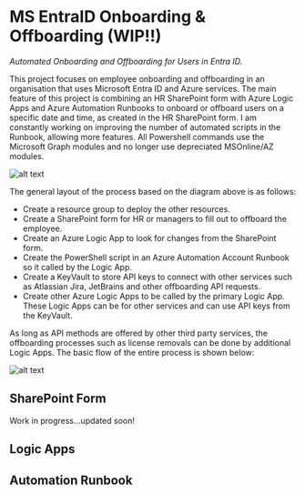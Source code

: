 # MS EntraID Onboarding & Offboarding (WIP!!)
_Automated Onboarding and Offboarding for Users in Entra ID._

This project focuses on employee onboarding and offboarding in an organisation that uses Microsoft Entra ID and Azure services. The main feature of this project is combining an HR SharePoint form with Azure Logic Apps and Azure Automation Runbooks to onboard or offboard users on a specific date and time, as created in the HR SharePoint form. I am constantly working on improving the number of automated scripts in the Runbook, allowing more features. All Powershell commands use the Microsoft Graph modules and no longer use depreciated MSOnline/AZ modules.

![alt text](https://github.com/kgao826/MSAzureOnboardingOffboarding/blob/main/Offboarding%20Resources%20Diagram.png)

The general layout of the process based on the diagram above is as follows:
- Create a resource group to deploy the other resources.
- Create a SharePoint form for HR or managers to fill out to offboard the employee.
- Create an Azure Logic App to look for changes from the SharePoint form.
- Create the PowerShell script in an Azure Automation Account Runbook so it called by the Logic App.
- Create a KeyVault to store API keys to connect with other services such as Atlassian Jira, JetBrains and other offboarding API requests.
- Create other Azure Logic Apps to be called by the primary Logic App. These Logic Apps can be for other services and can use API keys from the KeyVault.

As long as API methods are offered by other third party services, the offboarding processes such as license removals can be done by additional Logic Apps.
The basic flow of the entire process is shown below:

![alt text](https://github.com/kgao826/MSAzureOnboardingOffboarding/blob/main/Offboarding%20High%20Level%20Flow%20Diagram.png)

## SharePoint Form
Work in progress...updated soon!

## Logic Apps

## Automation Runbook
